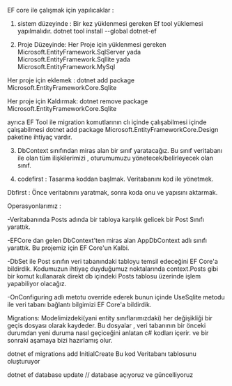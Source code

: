 EF core ile çalışmak için yapılıcaklar :

1) sistem düzeyinde : Bir kez yüklenmesi gereken Ef tool yüklemesi yapılmalıdır. 
dotnet tool install --global dotnet-ef


2) Proje Düzeyinde: Her Proje için yüklenmesi gereken Microsoft.EntityFramework.SqlServer yada Microsoft.EntityFramework.Sqllite yada Microsoft.EntityFramework.MySql

Her proje için eklemek : 
dotnet add package Microsoft.EntityFrameworkCore.Sqlite

Her proje için Kaldırmak: 
dotnet remove package Microsoft.EntityFrameworkCore.Sqlite

ayrıca EF Tool ile migration komutlarının clı içinde çalışabilmesi içinde  çalışabilmesi  dotnet add package Microsoft.EntityFrameworkCore.Design paketine ihtiyaç vardır. 



3) DbContext sınıfından miras alan bir sınıf yaratacağız. Bu sınıf veritabanı ile olan tüm ilişkilerimizi , oturumumuzu yönetecek/belirleyecek olan sınıf.

4) codefirst : Tasarıma koddan başlmak. Veritabanını kod ile yönetmek.

 Dbfirst : Önce veritabnını yaratmak, sonra koda onu ve yapısını aktarmak.

 Operasyonlarımız : 

 -Veritabanında Posts adında bir tabloya karşılık gelicek bir Post Sınıfı yarattık.

 -EFCore dan gelen DbContext'ten miras alan AppDbContext adlı sınıfı yarattık. Bu projemiz için EF Core'un Kalbi.

 -DbSet<Post> ile Post sınıfın veri tabanındaki tabloyu temsil edeceğini EF Core'a bildirdik.
 Kodumuzun ihtiyaç duyduğumuz noktalarında context.Posts gibi bir komut kullanarak direkt db içindeki Posts tablosu üzerinde işlem yapabiliyor olacağız.

 -OnConfiguring adlı metotu override ederek bunun içinde UseSqlite metodu ile veri tabanı bağlantı bilgimizi EF Core'a bildirdik.

 Migrations: Modelimizdeki(yani entity sınıflarımızdaki) her değişikliği bir geçis dosyası olarak kaydeder. Bu dosyalar , veri tabanının bir önceki durumdan yeni duruma nasıl geçiceğini anlatan c# kodları içerir. ve bir sonraki aşamaya bizi hazırlamış olur.

 dotnet ef migrations add InitialCreate     Bu kod Veritabanı tablosunu oluşturuyor

 dotnet ef database update // database açıyoruz ve güncelliyoruz